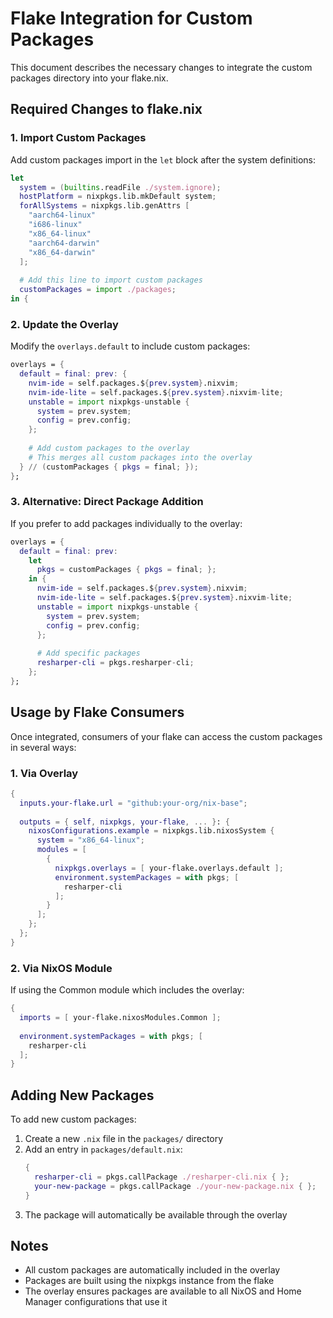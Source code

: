 # Flake Integration for Custom Packages

This document describes the necessary changes to integrate the custom packages directory into your flake.nix.

## Required Changes to flake.nix

### 1. Import Custom Packages

Add custom packages import in the `let` block after the system definitions:

```nix
let
  system = (builtins.readFile ./system.ignore);
  hostPlatform = nixpkgs.lib.mkDefault system;
  forAllSystems = nixpkgs.lib.genAttrs [
    "aarch64-linux"
    "i686-linux"
    "x86_64-linux"
    "aarch64-darwin"
    "x86_64-darwin"
  ];
  
  # Add this line to import custom packages
  customPackages = import ./packages;
in {
```

### 2. Update the Overlay

Modify the `overlays.default` to include custom packages:

```nix
overlays = {
  default = final: prev: {
    nvim-ide = self.packages.${prev.system}.nixvim;
    nvim-ide-lite = self.packages.${prev.system}.nixvim-lite;
    unstable = import nixpkgs-unstable {
      system = prev.system;
      config = prev.config;
    };
    
    # Add custom packages to the overlay
    # This merges all custom packages into the overlay
  } // (customPackages { pkgs = final; });
};
```

### 3. Alternative: Direct Package Addition

If you prefer to add packages individually to the overlay:

```nix
overlays = {
  default = final: prev: 
    let
      pkgs = customPackages { pkgs = final; };
    in {
      nvim-ide = self.packages.${prev.system}.nixvim;
      nvim-ide-lite = self.packages.${prev.system}.nixvim-lite;
      unstable = import nixpkgs-unstable {
        system = prev.system;
        config = prev.config;
      };
      
      # Add specific packages
      resharper-cli = pkgs.resharper-cli;
    };
};
```

## Usage by Flake Consumers

Once integrated, consumers of your flake can access the custom packages in several ways:

### 1. Via Overlay

```nix
{
  inputs.your-flake.url = "github:your-org/nix-base";
  
  outputs = { self, nixpkgs, your-flake, ... }: {
    nixosConfigurations.example = nixpkgs.lib.nixosSystem {
      system = "x86_64-linux";
      modules = [
        {
          nixpkgs.overlays = [ your-flake.overlays.default ];
          environment.systemPackages = with pkgs; [
            resharper-cli
          ];
        }
      ];
    };
  };
}
```

### 2. Via NixOS Module

If using the Common module which includes the overlay:

```nix
{
  imports = [ your-flake.nixosModules.Common ];
  
  environment.systemPackages = with pkgs; [
    resharper-cli
  ];
}
```

## Adding New Packages

To add new custom packages:

1. Create a new `.nix` file in the `packages/` directory
2. Add an entry in `packages/default.nix`:
   ```nix
   {
     resharper-cli = pkgs.callPackage ./resharper-cli.nix { };
     your-new-package = pkgs.callPackage ./your-new-package.nix { };
   }
   ```
3. The package will automatically be available through the overlay

## Notes

- All custom packages are automatically included in the overlay
- Packages are built using the nixpkgs instance from the flake
- The overlay ensures packages are available to all NixOS and Home Manager configurations that use it